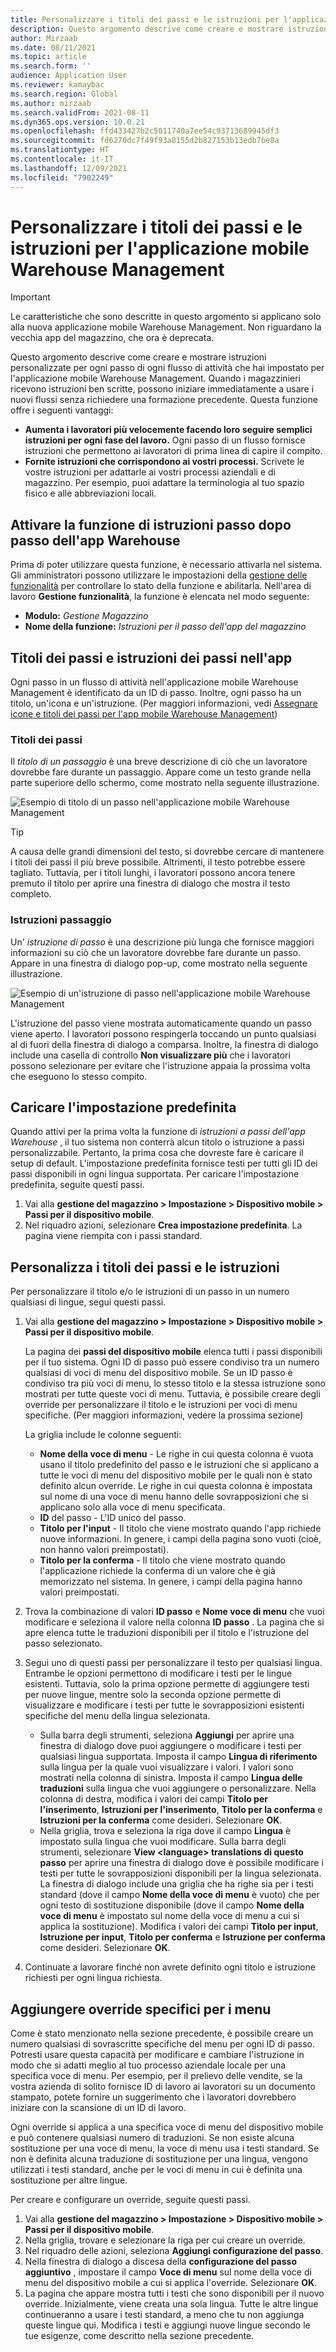```yaml
---
title: Personalizzare i titoli dei passi e le istruzioni per l'applicazione mobile Warehouse Management
description: Questo argomento descrive come creare e mostrare istruzioni personalizzate per ogni passo di ogni flusso di attività che hai impostato per l'applicazione mobile Warehouse Management.
author: Mirzaab
ms.date: 08/11/2021
ms.topic: article
ms.search.form: ''
audience: Application User
ms.reviewer: kamaybac
ms.search.region: Global
ms.author: mirzaab
ms.search.validFrom: 2021-08-11
ms.dyn365.ops.version: 10.0.21
ms.openlocfilehash: ffd433427b2c5011740a7ee54c93713689945df3
ms.sourcegitcommit: fd6270dc7f49f93a8155d2b827153b13edb7be8a
ms.translationtype: HT
ms.contentlocale: it-IT
ms.lasthandoff: 12/09/2021
ms.locfileid: "7902249"
---
```

# <a name="customize-step-titles-and-instructions-for-the-warehouse-management-mobile-app"></a>Personalizzare i titoli dei passi e le istruzioni per l'applicazione mobile Warehouse Management

> [!IMPORTANT]
> Le caratteristiche che sono descritte in questo argomento si applicano solo alla nuova applicazione mobile Warehouse Management. Non riguardano la vecchia app del magazzino, che ora è deprecata.

Questo argomento descrive come creare e mostrare istruzioni personalizzate per ogni passo di ogni flusso di attività che hai impostato per l'applicazione mobile Warehouse Management. Quando i magazzinieri ricevono istruzioni ben scritte, possono iniziare immediatamente a usare i nuovi flussi senza richiedere una formazione precedente. Questa funzione offre i seguenti vantaggi:

- **Aumenta i lavoratori più velocemente facendo loro seguire semplici istruzioni per ogni fase del lavoro.** Ogni passo di un flusso fornisce istruzioni che permettono ai lavoratori di prima linea di capire il compito.
- **Fornite istruzioni che corrispondono ai vostri processi.** Scrivete le vostre istruzioni per adattarle ai vostri processi aziendali e di magazzino. Per esempio, puoi adattare la terminologia al tuo spazio fisico e alle abbreviazioni locali.

## <a name="turn-on-the-warehouse-app-step-instructions-feature"></a>Attivare la funzione di istruzioni passo dopo passo dell'app Warehouse

Prima di poter utilizzare questa funzione, è necessario attivarla nel sistema. Gli amministratori possono utilizzare le impostazioni della [gestione delle funzionalità](../../fin-ops-core/fin-ops/get-started/feature-management/feature-management-overview.md) per controllare lo stato della funzione e abilitarla. Nell'area di lavoro **Gestione funzionalità**, la funzione è elencata nel modo seguente:

- **Modulo:** *Gestione Magazzino*
- **Nome della funzione:** *Istruzioni per il passo dell'app del magazzino*

## <a name="step-titles-and-step-instructions-in-the-app"></a>Titoli dei passi e istruzioni dei passi nell'app

Ogni passo in un flusso di attività nell'applicazione mobile Warehouse Management è identificato da un ID di passo. Inoltre, ogni passo ha un titolo, un'icona e un'istruzione. (Per maggiori informazioni, vedi [Assegnare icone e titoli dei passi per l'app mobile Warehouse Management](step-icons-titles.md))

### <a name="step-titles"></a>Titoli dei passi

Il *titolo di un passaggio* è una breve descrizione di ciò che un lavoratore dovrebbe fare durante un passaggio. Appare come un testo grande nella parte superiore dello schermo, come mostrato nella seguente illustrazione.

![Esempio di titolo di un passo nell'applicazione mobile Warehouse Management](media/wma-step-title.png "Esempio di titolo di un passo nell'applicazione mobile Warehouse Management")

> [!TIP]
> A causa delle grandi dimensioni del testo, si dovrebbe cercare di mantenere i titoli dei passi il più breve possibile. Altrimenti, il testo potrebbe essere tagliato. Tuttavia, per i titoli lunghi, i lavoratori possono ancora tenere premuto il titolo per aprire una finestra di dialogo che mostra il testo completo.

### <a name="step-instructions"></a>Istruzioni passaggio

Un' *istruzione di passo* è una descrizione più lunga che fornisce maggiori informazioni su ciò che un lavoratore dovrebbe fare durante un passo. Appare in una finestra di dialogo pop-up, come mostrato nella seguente illustrazione.

![Esempio di un'istruzione di passo nell'applicazione mobile Warehouse Management](media/wma-step-instructions.png "Esempio di un'istruzione di passo nell'applicazione mobile Warehouse Management")

L'istruzione del passo viene mostrata automaticamente quando un passo viene aperto. I lavoratori possono respingerla toccando un punto qualsiasi al di fuori della finestra di dialogo a comparsa. Inoltre, la finestra di dialogo include una casella di controllo **Non visualizzare più** che i lavoratori possono selezionare per evitare che l'istruzione appaia la prossima volta che eseguono lo stesso compito.

## <a name="load-the-default-setup"></a>Caricare l'impostazione predefinita

Quando attivi per la prima volta la funzione di *istruzioni a passi dell'app Warehouse* , il tuo sistema non conterrà alcun titolo o istruzione a passi personalizzabile. Pertanto, la prima cosa che dovreste fare è caricare il setup di default. L'impostazione predefinita fornisce testi per tutti gli ID dei passi disponibili in ogni lingua supportata. Per caricare l'impostazione predefinita, seguite questi passi.

1. Vai alla **gestione del magazzino \> Impostazione \> Dispositivo mobile \> Passi per il dispositivo mobile**.
1. Nel riquadro azioni, selezionare **Crea impostazione predefinita**. La pagina viene riempita con i passi standard.

## <a name="customize-step-titles-and-instructions"></a>Personalizza i titoli dei passi e le istruzioni

Per personalizzare il titolo e/o le istruzioni di un passo in un numero qualsiasi di lingue, segui questi passi.

1. Vai alla **gestione del magazzino \> Impostazione \> Dispositivo mobile \> Passi per il dispositivo mobile**.

    La pagina dei **passi del dispositivo mobile** elenca tutti i passi disponibili per il tuo sistema. Ogni ID di passo può essere condiviso tra un numero qualsiasi di voci di menu del dispositivo mobile. Se un ID passo è condiviso tra più voci di menu, lo stesso titolo e la stessa istruzione sono mostrati per tutte queste voci di menu. Tuttavia, è possibile creare degli override per personalizzare il titolo e le istruzioni per voci di menu specifiche. (Per maggiori informazioni, vedere la prossima sezione)

    La griglia include le colonne seguenti:

    - **Nome della voce di menu** - Le righe in cui questa colonna è vuota usano il titolo predefinito del passo e le istruzioni che si applicano a tutte le voci di menu del dispositivo mobile per le quali non è stato definito alcun override. Le righe in cui questa colonna è impostata sul nome di una voce di menu hanno delle sovrapposizioni che si applicano solo alla voce di menu specificata.
    - **ID** del passo - L'ID unico del passo.
    - **Titolo per l'input** - Il titolo che viene mostrato quando l'app richiede nuove informazioni. In genere, i campi della pagina sono vuoti (cioè, non hanno valori preimpostati).
    - **Titolo per la conferma** - Il titolo che viene mostrato quando l'applicazione richiede la conferma di un valore che è già memorizzato nel sistema. In genere, i campi della pagina hanno valori preimpostati.

1. Trova la combinazione di valori **ID passo** e **Nome voce di menu** che vuoi modificare e seleziona il valore nella colonna **ID passo** . La pagina che si apre elenca tutte le traduzioni disponibili per il titolo e l'istruzione del passo selezionato.
1. Segui uno di questi passi per personalizzare il testo per qualsiasi lingua. Entrambe le opzioni permettono di modificare i testi per le lingue esistenti. Tuttavia, solo la prima opzione permette di aggiungere testi per nuove lingue, mentre solo la seconda opzione permette di visualizzare e modificare i testi per tutte le sovrapposizioni esistenti specifiche del menu della lingua selezionata.

    - Sulla barra degli strumenti, seleziona **Aggiungi** per aprire una finestra di dialogo dove puoi aggiungere o modificare i testi per qualsiasi lingua supportata. Imposta il campo **Lingua di riferimento** sulla lingua per la quale vuoi visualizzare i valori. I valori sono mostrati nella colonna di sinistra. Imposta il campo **Lingua delle traduzioni** sulla lingua che vuoi aggiungere o personalizzare. Nella colonna di destra, modifica i valori dei campi **Titolo per l'inserimento**, **Istruzioni per l'inserimento**, **Titolo per la conferma** e **Istruzioni per la conferma** come desideri. Selezionare **OK**.
    - Nella griglia, trova e seleziona la riga dove il campo **Lingua** è impostato sulla lingua che vuoi modificare. Sulla barra degli strumenti, selezionare **View &lt;language&gt; translations di questo passo** per aprire una finestra di dialogo dove è possibile modificare i testi per tutte le sovrapposizioni disponibili per la lingua selezionata. La finestra di dialogo include una griglia che ha righe sia per i testi standard (dove il campo **Nome della voce di menu** è vuoto) che per ogni testo di sostituzione disponibile (dove il campo **Nome della voce di menu** è impostato sul nome della voce di menu a cui si applica la sostituzione). Modifica i valori dei campi **Titolo per input**, **Istruzione per input**, **Titolo per conferma** e **Istruzione per conferma** come desideri. Selezionare **OK**.

1. Continuate a lavorare finché non avrete definito ogni titolo e istruzione richiesti per ogni lingua richiesta.

## <a name="add-menu-specific-overrides"></a>Aggiungere override specifici per i menu

Come è stato menzionato nella sezione precedente, è possibile creare un numero qualsiasi di sovrascritte specifiche del menu per ogni ID di passo. Potresti usare questa capacità per modificare e cambiare l'istruzione in modo che si adatti meglio al tuo processo aziendale locale per una specifica voce di menu. Per esempio, per il prelievo delle vendite, se la vostra azienda di solito fornisce ID di lavoro ai lavoratori su un documento stampato, potete fornire un suggerimento che i lavoratori dovrebbero iniziare con la scansione di un ID di lavoro.

Ogni override si applica a una specifica voce di menu del dispositivo mobile e può contenere qualsiasi numero di traduzioni. Se non esiste alcuna sostituzione per una voce di menu, la voce di menu usa i testi standard. Se non è definita alcuna traduzione di sostituzione per una lingua, vengono utilizzati i testi standard, anche per le voci di menu in cui è definita una sostituzione per altre lingue.

Per creare e configurare un override, seguite questi passi.

1. Vai alla **gestione del magazzino \> Impostazione \> Dispositivo mobile \> Passi per il dispositivo mobile**.
1. Nella griglia, trovare e selezionare la riga per cui creare un override.
1. Nel riquadro delle azioni, seleziona **Aggiungi configurazione del passo**.
1. Nella finestra di dialogo a discesa della **configurazione del passo aggiuntivo** , impostare il campo **Voce di menu** sul nome della voce di menu del dispositivo mobile a cui si applica l'override. Selezionare **OK**.
1. La pagina che appare mostra tutti i testi che sono disponibili per il nuovo override. Inizialmente, viene creata una sola lingua. Tutte le altre lingue continueranno a usare i testi standard, a meno che tu non aggiunga queste lingue qui. Modifica i testi e aggiungi nuove lingue secondo le tue esigenze, come descritto nella sezione precedente.

